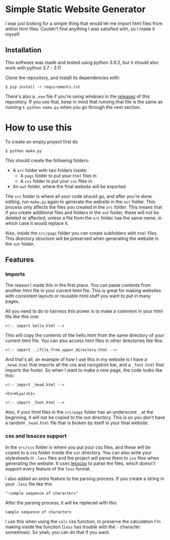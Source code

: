 # Simple Static Website Generator

I was just looking for a simple thing that would let me import html files from within html files.
Couldn't find anything I was satisfied with, so I made it myself.

## Installation

This software was made and tested using python 3.9.2, but it should also work with python 3.7 - 3.11

Clone the repository, and install its dependencies with:
```
$ pip install -r requirements.txt
```

There's also a `.exe` file if you're using windows in the [releases](https://github.com/tomyahu/simple-static-website-gen/releases/tag/release) of this repository.
If you use that, keep in mind that running that file is the same as running `$ python make.py` when you go through the next section.

# How to use this

To create an empty project first do 
```
$ python make.py
```

This should create the following folders:
* A `src` folder with two folders inside:
	* A `pags` folder to put your `html` files in
	* A `css` folder to put your `css` files in
* An `out` folder, where the final website will be exported

The `src` folder is where all your code should go, and after you're done editing, run `make.py` again to generate the website in the `out` folder.
This process only affects the files you created in the `src` folder.
This means that if you create additional files and folders in the `out` folder, these will not be deleted or affected, unless a file from the `src` folder has the same name, in which case it would replace it.

Also, inside the `src/pags` folder you can create subfolders with `html` files.
This directory structure will be preserved when generating the website in the `out` folder.

## Features

### Imports

The reason I made this in the first place.
You can paste contents from another html file in your current html file.
This is great for making websites with consistent layouts or reusable html stuff you want to put in many pages.

All you need to do to harness this power is to make a comment in your html file like this one:
```
<!-- import hello.html -->
```

This will copy the contents of the hello.html from the same directory of your current html file.
You can also access html files in other directories like this:

```
<!-- import ../file_from_upper_directory.html -->
```

And that's all, an example of how I use this in my website is I have a `_head.html` that imports all the css and navigation bar, and a `_foot.html` that imports the footer.
So when I want to make a new page, the code looks like this:

```
<!-- import _head.html -->

<h1>Hiya!<h1>

<!-- import _foot.html -->
```

Also, if your html files in the `src/pags` folder has an underscore `_` at the beginning, it will not be copied to the out directory.
This is so you don't have a random `_head.html` file that is broken by itself in your final website.

###  css and lesscss support

In the `src/css` folder is where you put your css files, and these will be copied to a css folder inside the `out` directory.
You can also write your stylesheets in `.less` files and the project will parse them to `css` files when generating the website.
It uses [lesscpy](https://github.com/lesscpy/lesscpy) to parse the files, which doesn't support every feature of the `less` format.

I also added an extra feature to the parsing process.
If you create a string in your `.less` file like this
```
"~sample sequence of characters"
```

After the parsing process, it will be replaced with this
```
sample sequence of characters
```

I use this when using the `calc` css function, to preserve the calculation I'm making inside the function (`less` has trouble with the `-` character sometimes).
So yeah, you can do that if you want.
